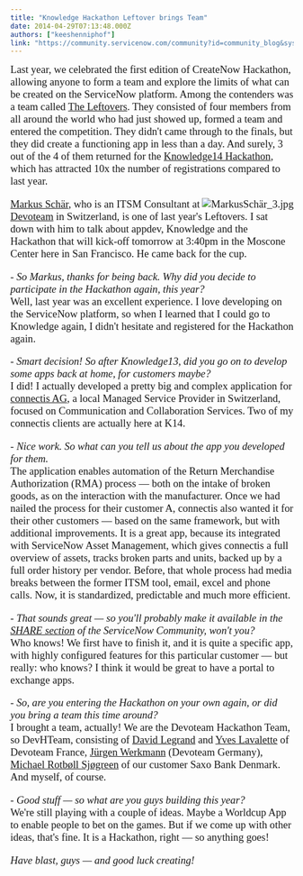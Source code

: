 ```yaml
---
title: "Knowledge Hackathon Leftover brings Team"
date: 2014-04-29T07:13:48.000Z
authors: ["keeshenniphof"]
link: "https://community.servicenow.com/community?id=community_blog&sys_id=740d6aa5dbd0dbc01dcaf3231f96199f"
---
```

<p style="margin-bottom: 14pt;"><span style="font-size: 14.0pt; font-family: Calibri;">Last year, we celebrated the first edition of CreateNow Hackathon, allowing anyone to form a team and explore the limits of what can be created on the ServiceNow platform. Among the contenders was a team called <a title="" _jive_internal="true" href="/community/learn/knowledge-user-conference/blog/2013/05/14/1285">The Leftovers</a>. They consisted of four members from all around the world who had just showed up, formed a team and entered the competition. They didn't came through to the finals, but they did create a functioning app in less than a day. And surely, 3 out of the 4 of them returned for the <a title="owledge.servicenow.com/hackathon.html" href="http://knowledge.servicenow.com/hackathon.html">Knowledge14 Hackathon</a>, which has attracted 10x the number of registrations compared to last year. </span></p><p style="margin-bottom: 14pt;"><span style="font-size: 14.0pt; font-family: Calibri;"><img  alt="MarkusSchär_3.jpg" class="image-1 jive-image" src="8b728086db1c5704ed6af3231f9619cb.iix" style="height: auto; float: right;"/><a title="" _jive_internal="true" href="/community?id=community_user_profile&user=9a9f862ddb181fc09c9ffb651f9619bc">Markus Schär</a>, who is an ITSM Consultant at <a title="w.devoteam.ch/de/start.aspx" href="http://www.devoteam.ch/de/start.aspx">Devoteam</a> in Switzerland, is one of last year's Leftovers. I sat down with him to talk about appdev, Knowledge and the Hackathon that will kick-off tomorrow at 3:40pm in the Moscone Center here in San Francisco. He came back for the cup.</span></p><p style="margin-bottom: 14pt;"><span style="font-size: 14.0pt; font-family: Calibri;"><em style="font-size: 14pt; font-family: Calibri;">- So Markus, thanks for being back. Why did you decide to participate in the Hackathon again, this year?</em><span style="font-size: 14pt; font-family: Calibri;"> <br/></span><span style="font-family: Calibri; font-size: 14pt;">Well, last year was an excellent experience. I love developing on the ServiceNow platform, so when I learned that I could go to Knowledge again, I didn't hesitate and registered for the Hackathon again. </span></span></p><p style="margin-bottom: 14pt;"><em style="font-size: 14.0pt; font-family: Calibri;">- Smart decision! So after Knowledge13, did you go on to develop some apps back at home, for customers maybe?</em><span style="font-size: 14.0pt; font-family: Calibri;"> <br/>I did! I actually developed a pretty big and complex application for <a title="w.connectis.ch/en.html" href="http://www.connectis.ch/en.html">connectis AG</a>, a local Managed Service Provider in Switzerland, focused on Communication and Collaboration Services. Two of my connectis clients are actually here at K14. </span></p><p style="margin-bottom: 14pt;"><em style="font-size: 14.0pt; font-family: Calibri;">- Nice work. So what can you tell us about the app you developed for them.</em><span style="font-size: 14.0pt; font-family: Calibri;"> <br/>The application enables automation of the Return Merchandise Authorization (RMA) process — both on the intake of broken goods, as on the interaction with the manufacturer. Once we had nailed the process for their customer A, connectis also wanted it for their other customers — based on the same framework, but with additional improvements. It is a great app, because its integrated with ServiceNow Asset Management, which gives connectis a full overview of assets, tracks broken parts and units, backed up by a full order history per vendor. Before, that whole process had media breaks between the former ITSM tool, email, excel and phone calls. Now, it is standardized, predictable and much more efficient. </span></p><p style="margin-bottom: 14pt;"><em style="font-size: 14.0pt; font-family: Calibri;">- That sounds great — so you'll probably make it available in the <a title="" _jive_internal="true" href="/community/share">SHARE section</a> of the ServiceNow Community, won't you? <br/></em><span style="font-size: 14.0pt; font-family: Calibri;">Who knows! We first have to finish it, and it is quite a specific app, with highly configured features for this particular customer — but really: who knows? I think it would be great to have a portal to exchange apps.</span></p><p style="margin-bottom: 14pt;"><em style="font-size: 14.0pt; font-family: Calibri;">- So, are you entering the Hackathon on your own again, or did you bring a team this time around?</em><span style="font-size: 14.0pt; font-family: Calibri;"> <br/>I brought a team, actually! We are the Devoteam Hackathon Team, so DevHTeam, consisting of <a title="" _jive_internal="true" href="/community?id=community_user_profile&user=60531269db1c1fc09c9ffb651f9619ca">David Legrand</a> and <a title="ww.linkedin.com/pub/yves-lavalette/16/81a/a43" href="https://www.linkedin.com/pub/yves-lavalette/16/81a/a43">Yves Lavalette</a> of Devoteam France, <a title="" _jive_internal="true" href="/community?id=community_user_profile&user=97119a25db981fc09c9ffb651f9619f7">Jürgen Werkmann</a> (Devoteam Germany), <a title=".linkedin.com/pub/michael-rotbøll-sjøgreen/0/775/225" href="http://dk.linkedin.com/pub/michael-rotbøll-sjøgreen/0/775/225">Michael Rotbøll Sjøgreen</a> of our customer Saxo Bank Denmark. And myself, of course.</span></p><p style="margin-bottom: 14pt;"><em style="font-size: 14.0pt; font-family: Calibri;">- Good stuff — so what are you guys building this year?</em><span style="font-size: 14.0pt; font-family: Calibri;"> <br/>We're still playing with a couple of ideas. Maybe a Worldcup App to enable people to bet on the games. But if we come up with other ideas, that's fine. It is a Hackathon, right — so anything goes!</span></p><p><em style="font-size: 14.0pt; font-family: Calibri;">Have blast, guys — and good luck creating!</em></p>